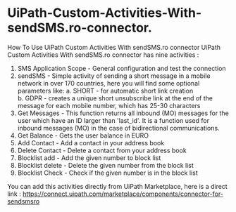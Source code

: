 # UiPath-Custom-Activities-With-sendSMS.ro-connector.
How To Use UiPath Custom Activities With sendSMS.ro connector
UiPath Custom Activities With sendSMS.ro connector has nine activities :

1. SMS Application Scope - General configuration and test the connection
2. sendSMS - Simple activity of sending a short message in a mobile network in over 170 countries, here you will find some optional parameters like: 
  a. SHORT - for automatic short link creation  
  b. GDPR - creates a unique short unsubscribe link at the end of the message for each mobile number, which has 25-30 characters
3. Get Messages - This function returns all inbound (MO) messages for the user which have an ID larger than 'last_id'. It is a function used for inbound messages (MO) in the case of bidirectional communications.
4. Get Balance - Gets the user balance in EURO
5. Add Contact - Add a contact in your address book
6. Delete Contact - Delete a contact from your address book
7. Blocklist add - Add the given number to block list
8. Blocklist delete - Delete the given number from the block list
9. Blocklist Check - Check if the given number is in the block list  

You can add this activities directly from UiPath Marketplace, here is a direct link : https://connect.uipath.com/marketplace/components/connector-for-sendsmsro
